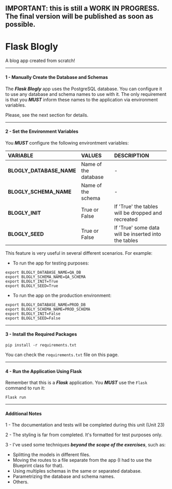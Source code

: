## IMPORTANT: this is still a WORK IN PROGRESS. The final version will be published as soon as possible.

# Flask Blogly

<p>A blog app created from scratch!</p>

-----
#### 1 - Manually Create the Database and Schemas

The ***Flask Blogly*** app uses the PostgreSQL database.
You can configure it to use any database and schema names to use with it.
The only requirement is that you ***MUST*** inform these names to the application via environment variables.

<p>Please, see the next section for details.</p>

-----
#### 2 - Set the Environment Variables

You ***MUST*** configure the following environtment variables:

| VARIABLE | VALUES |DESCRIPTION |
| :--- | :--- | :--- |
|  **BLOGLY_DATABASE_NAME** | Name of the database   | - |
|  **BLOGLY_SCHEMA_NAME** |  Name of the schema | - |
|  **BLOGLY_INIT** |  True or False  | If 'True' the tables will be dropped and recreated  |
|  **BLOGLY_SEED** |  True or False  | If 'True' some data will be inserted into the tables  |

This feature is very useful in several different scenarios. For example:

- To run the app for testing purposes:
```
export BLOGLY_DATABASE_NAME=QA_DB
export BLOGLY_SCHEMA_NAME=QA_SCHEMA
export BLOGLY_INIT=True
export BLOGLY_SEED=True
```
- To run the app on the production environment:
```
export BLOGLY_DATABASE_NAME=PROD_DB
export BLOGLY_SCHEMA_NAME=PROD_SCHEMA
export BLOGLY_INIT=False
export BLOGLY_SEED=False
```

-----
#### 3 - Install the Required Packages

```
pip install -r requirements.txt
```

You can check the `requirements.txt` file on this page. 

-----
#### 4 - Run the Application Using Flask

Remember that this is a ***Flask*** application. You ***MUST*** use the `Flask` command to run it:

```
Flask run
``` 

-----
#### Additional Notes

1 - The documentation and tests will be completed during this unit (Unit 23)

2 - The styling is far from completed. It's formatted for test purposes only.

3 - I've used some techniques ***beyond the scope of the exercises***, such as:

- Splitting the models in different files.
- Moving the routes to a file separate from the app (I had to use the Blueprint class for that).
- Using multiples schemas in the same or separated database.
- Parametrizing the database and schema names.
- Others.


